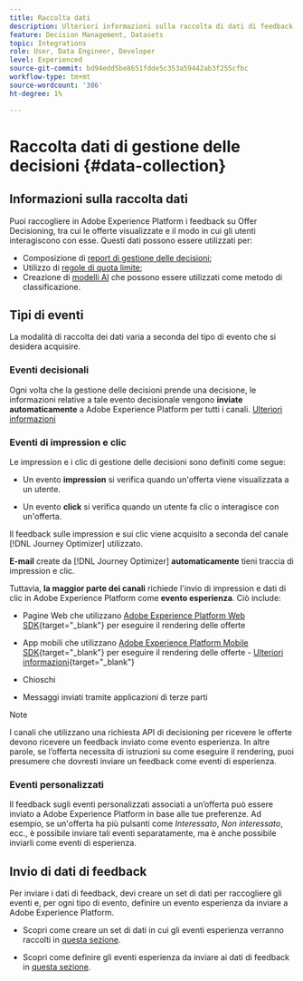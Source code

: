 ```yaml
---
title: Raccolta dati
description: Ulteriori informazioni sulla raccolta di dati di feedback di Gestione delle decisioni
feature: Decision Management, Datasets
topic: Integrations
role: User, Data Engineer, Developer
level: Experienced
source-git-commit: bd94edd5be8651fdde5c353a59442ab3f255cfbc
workflow-type: tm+mt
source-wordcount: '386'
ht-degree: 1%

---
```


# Raccolta dati di gestione delle decisioni {#data-collection}

## Informazioni sulla raccolta dati

Puoi raccogliere in Adobe Experience Platform i feedback su Offer Decisioning, tra cui le offerte visualizzate e il modo in cui gli utenti interagiscono con esse. Questi dati possono essere utilizzati per:
* Composizione di [report di gestione delle decisioni](../reports/get-started-events.md);
* Utilizzo di [regole di quota limite](../offer-library/add-constraints.md#capping);
* Creazione di [modelli AI](../ranking/create-ranking-strategies.md) che possono essere utilizzati come metodo di classificazione.

## Tipi di eventi

La modalità di raccolta dei dati varia a seconda del tipo di evento che si desidera acquisire.

### Eventi decisionali

Ogni volta che la gestione delle decisioni prende una decisione, le informazioni relative a tale evento decisionale vengono **inviate automaticamente** a Adobe Experience Platform per tutti i canali. [Ulteriori informazioni](../reports/get-started-events.md)

### Eventi di impression e clic

Le impression e i clic di gestione delle decisioni sono definiti come segue:

* Un evento **impression** si verifica quando un&#39;offerta viene visualizzata a un utente.

* Un evento **click** si verifica quando un utente fa clic o interagisce con un&#39;offerta.

Il feedback sulle impression e sui clic viene acquisito a seconda del canale [!DNL Journey Optimizer] utilizzato.

**E-mail** create da [!DNL Journey Optimizer] **automaticamente** tieni traccia di impression e clic.

Tuttavia, **la maggior parte dei canali** richiede l&#39;invio di impression e dati di clic in Adobe Experience Platform come **evento esperienza**. Ciò include:

* Pagine Web che utilizzano [Adobe Experience Platform Web SDK](https://experienceleague.adobe.com/docs/experience-platform/edge/home.html?lang=it){target="_blank"} per eseguire il rendering delle offerte

* App mobili che utilizzano [Adobe Experience Platform Mobile SDK](https://experienceleague.adobe.com/docs/platform-learn/data-collection/mobile-sdk/overview.html?lang=it){target="_blank"} per eseguire il rendering delle offerte - [Ulteriori informazioni](https://developer.adobe.com/client-sdks/documentation/adobe-journey-optimizer-decisioning/#ab-sj-tracking-servers){target="_blank"}
* Chioschi
* Messaggi inviati tramite applicazioni di terze parti
  <!--Mobile push notifications authored by [!DNL Journey Optimizer] - [Learn more](https://developer.adobe.com/client-sdks/documentation/adobe-journey-optimizer/api-reference/#handlenotificationresponse){target="_blank"}-->

>[!NOTE]
>
>I canali che utilizzano una richiesta API di decisioning per ricevere le offerte devono ricevere un feedback inviato come evento esperienza. In altre parole, se l’offerta necessita di istruzioni su come eseguire il rendering, puoi presumere che dovresti inviare un feedback come eventi di esperienza.

### Eventi personalizzati

Il feedback sugli eventi personalizzati associati a un’offerta può essere inviato a Adobe Experience Platform in base alle tue preferenze. Ad esempio, se un&#39;offerta ha più pulsanti come *Interessato*, *Non interessato*, ecc., è possibile inviare tali eventi separatamente, ma è anche possibile inviarli come eventi di esperienza.

## Invio di dati di feedback

Per inviare i dati di feedback, devi creare un set di dati per raccogliere gli eventi e, per ogni tipo di evento, definire un evento esperienza da inviare a Adobe Experience Platform.

* Scopri come creare un set di dati in cui gli eventi esperienza verranno raccolti in [questa sezione](create-dataset.md).

* Scopri come definire gli eventi esperienza da inviare ai dati di feedback in [questa sezione](schema-requirement.md).
